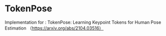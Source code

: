 # TokenPose
Implementation for : TokenPose: Learning Keypoint Tokens for Human Pose Estimation （https://arxiv.org/abs/2104.03516）

